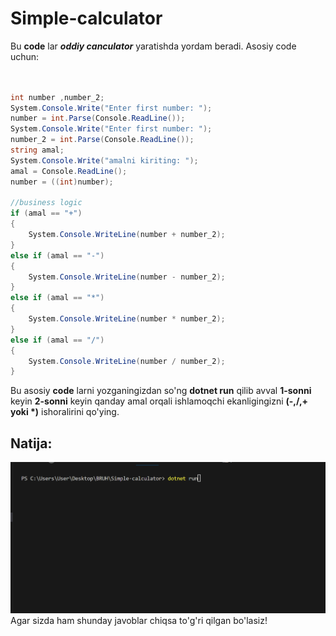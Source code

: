 # Simple-calculator
Bu __code__ lar ___oddiy canculator___ yaratishda yordam beradi.
Asosiy code uchun:
```csharp


int number ,number_2;
System.Console.Write("Enter first number: ");
number = int.Parse(Console.ReadLine());
System.Console.Write("Enter first number: ");
number_2 = int.Parse(Console.ReadLine());
string amal;
System.Console.Write("amalni kiriting: ");
amal = Console.ReadLine();
number = ((int)number);

//business logic
if (amal == "+")
{
    System.Console.WriteLine(number + number_2);
}
else if (amal == "-")
{
    System.Console.WriteLine(number - number_2);
}
else if (amal == "*")
{
    System.Console.WriteLine(number * number_2);
}
else if (amal == "/")
{
    System.Console.WriteLine(number / number_2);
}
```
Bu asosiy **code** larni yozganingizdan so'ng **dotnet run** qilib avval **1-sonni** keyin **2-sonni** keyin qanday amal orqali ishlamoqchi ekanligingizni __(-,/,+ yoki *)__ ishoralirini qo'ying.
## Natija:
![alt text](Анимация.gif)
Agar sizda ham shunday javoblar chiqsa to'g'ri qilgan bo'lasiz!